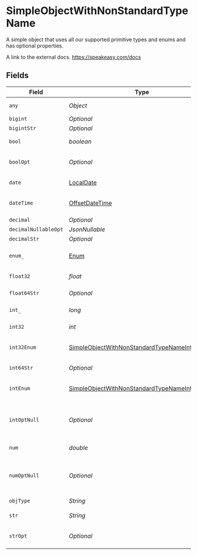 # SimpleObjectWithNonStandardTypeName

A simple object that uses all our supported primitive types and enums and has optional properties.

A link to the external docs.
<https://speakeasy.com/docs>


## Fields

| Field                                                                                                               | Type                                                                                                                | Required                                                                                                            | Description                                                                                                         | Example                                                                                                             |
| ------------------------------------------------------------------------------------------------------------------- | ------------------------------------------------------------------------------------------------------------------- | ------------------------------------------------------------------------------------------------------------------- | ------------------------------------------------------------------------------------------------------------------- | ------------------------------------------------------------------------------------------------------------------- |
| `any`                                                                                                               | *Object*                                                                                                            | :heavy_check_mark:                                                                                                  | An any property.                                                                                                    | any                                                                                                                 |
| `bigint`                                                                                                            | *Optional<BigInteger>*                                                                                              | :heavy_minus_sign:                                                                                                  | N/A                                                                                                                 | 8821239038968084                                                                                                    |
| `bigintStr`                                                                                                         | *Optional<BigInteger>*                                                                                              | :heavy_minus_sign:                                                                                                  | N/A                                                                                                                 | 9223372036854775808                                                                                                 |
| `bool`                                                                                                              | *boolean*                                                                                                           | :heavy_check_mark:                                                                                                  | A boolean property.                                                                                                 | true                                                                                                                |
| `boolOpt`                                                                                                           | *Optional<Boolean>*                                                                                                 | :heavy_minus_sign:                                                                                                  | An optional boolean property.                                                                                       | true                                                                                                                |
| `date`                                                                                                              | [LocalDate](https://docs.oracle.com/javase/8/docs/api/java/time/LocalDate.html)                                     | :heavy_check_mark:                                                                                                  | A date property.                                                                                                    | 2020-01-01                                                                                                          |
| `dateTime`                                                                                                          | [OffsetDateTime](https://docs.oracle.com/javase/8/docs/api/java/time/OffsetDateTime.html)                           | :heavy_check_mark:                                                                                                  | A date-time property.                                                                                               | 2020-01-01T00:00:00.001Z                                                                                            |
| `decimal`                                                                                                           | *Optional<BigDecimal>*                                                                                              | :heavy_minus_sign:                                                                                                  | N/A                                                                                                                 | 3.141592653589793                                                                                                   |
| `decimalNullableOpt`                                                                                                | *JsonNullable<BigDecimal>*                                                                                          | :heavy_minus_sign:                                                                                                  | N/A                                                                                                                 |                                                                                                                     |
| `decimalStr`                                                                                                        | *Optional<BigDecimal>*                                                                                              | :heavy_minus_sign:                                                                                                  | N/A                                                                                                                 | 3.14159265358979344719667586                                                                                        |
| `enum_`                                                                                                             | [Enum](../../models/shared/Enum.md)                                                                                 | :heavy_check_mark:                                                                                                  | A string based enum                                                                                                 | one                                                                                                                 |
| `float32`                                                                                                           | *float*                                                                                                             | :heavy_check_mark:                                                                                                  | A float32 property.                                                                                                 | 1.1                                                                                                                 |
| `float64Str`                                                                                                        | *Optional<String>*                                                                                                  | :heavy_minus_sign:                                                                                                  | A float64 string                                                                                                    | 1.1                                                                                                                 |
| `int_`                                                                                                              | *long*                                                                                                              | :heavy_check_mark:                                                                                                  | An integer property.                                                                                                | 1                                                                                                                   |
| `int32`                                                                                                             | *int*                                                                                                               | :heavy_check_mark:                                                                                                  | An int32 property.                                                                                                  | 1                                                                                                                   |
| `int32Enum`                                                                                                         | [SimpleObjectWithNonStandardTypeNameInt32Enum](../../models/shared/SimpleObjectWithNonStandardTypeNameInt32Enum.md) | :heavy_check_mark:                                                                                                  | An int32 enum property.                                                                                             | 55                                                                                                                  |
| `int64Str`                                                                                                          | *Optional<String>*                                                                                                  | :heavy_minus_sign:                                                                                                  | An int64 string                                                                                                     | 100                                                                                                                 |
| `intEnum`                                                                                                           | [SimpleObjectWithNonStandardTypeNameIntEnum](../../models/shared/SimpleObjectWithNonStandardTypeNameIntEnum.md)     | :heavy_check_mark:                                                                                                  | An integer enum property.                                                                                           | 2                                                                                                                   |
| `intOptNull`                                                                                                        | *Optional<Long>*                                                                                                    | :heavy_minus_sign:                                                                                                  | An optional integer property will be null for tests.                                                                |                                                                                                                     |
| `num`                                                                                                               | *double*                                                                                                            | :heavy_check_mark:                                                                                                  | A number property.                                                                                                  | 1.1                                                                                                                 |
| `numOptNull`                                                                                                        | *Optional<Double>*                                                                                                  | :heavy_minus_sign:                                                                                                  | An optional number property will be null for tests.                                                                 |                                                                                                                     |
| `objType`                                                                                                           | *String*                                                                                                            | :heavy_check_mark:                                                                                                  | N/A                                                                                                                 |                                                                                                                     |
| `str`                                                                                                               | *String*                                                                                                            | :heavy_check_mark:                                                                                                  | A string property.                                                                                                  | test                                                                                                                |
| `strOpt`                                                                                                            | *Optional<String>*                                                                                                  | :heavy_minus_sign:                                                                                                  | An optional string property.                                                                                        | testOptional                                                                                                        |